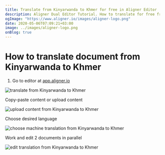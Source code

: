 ```yaml
---
title: Translate from Kinyarwanda to Khmer for free in Aligner Editor
description: Aligner Dual Editor Tutorial. How to translate for free from Kinyarwanda to Khmer. Aligner is multilingual document management platform. 
ogImage: "https://www.aligner.io/images/aligner-logo.png"
date: 2020-05-06T07:09:21+03:00
image: ../images/aligner-logo.png
onBlog: true
---
```


# How to translate document from Kinyarwanda to Khmer

1. Go to editor at [app.aligner.io](https://app.aligner.io "Aligner App web page")

![translate from Kinyarwanda to Khmer](../aligner-blank-editor.png "translate from Kinyarwanda to Khmer")

Copy-paste content or upload content

![upload content from Kinyarwanda to Khmer](../aligner-uploaded-document.png "upload content from Kinyarwanda to Khmer")

Choose desired language

![choose machine translation from Kinyarwanda to Khmer](../aligner-language-dropdown.png "choose machine translation from Kinyarwanda to Khmer")

Work and edit 2 documents in parallel

![edit translation from Kinyarwanda to Khmer](../aligner-double-sitded-editor.png "edit translation from Kinyarwanda to Khmer")

